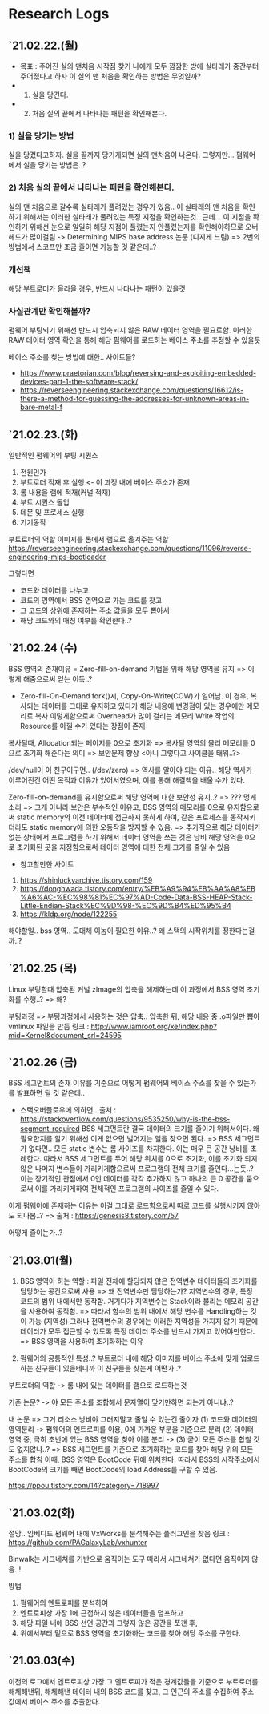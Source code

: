 # Research Logs
## `21.02.22.(월)
- 목표 : 주어진 실의 맨처음 시작점 찾기
나에게 모두 깜깜한 방에 실타래가 중간부터 주어졌다고 하자 이 실의 맨 처음을 확인하는 방법은 무엇일까?
- 1) 실을 당긴다.
- 2) 처음 실의 끝에서 나타나는 패턴을 확인해본다.

### 1) 실을 당기는 방법
실을 당겼다고하자. 실을 끝까지 당기게되면 실의 맨처음이 나온다.
그렇지만... 펌웨어에서 실을 당기는 방법은..?

### 2) 처음 실의 끝에서 나타나는 패턴을 확인해본다.
실의 맨 처음으로 갈수록 실타래가 풀려있는 경우가 있음..
이 실타래의 맨 처음을 확인하기 위해서는 이러한 실타래가 풀려있는 특정 지점을 확인하는것..
근데... 이 지점을 확인하기 위해선 눈으로 일일히 해당 지점이 풀렸는지 안풀렸는지를 확인해야하므로 오버헤드가 많이걸림
-> Determining MIPS base address 논문 (디지게 느림)
=> 2번의 방법에서 스코프만 조금 줄이면 가능할 것 같은데..?


### 개선책
해당 부트로더가 올라올 경우, 반드시 나타나는 패턴이 있을것

### 사실관계만 확인해볼까?
펌웨어 부팅되기 위해선 반드시 압축되지 않은 RAW 데이터 영역을 필요로함.
이러한 RAW 데이터 영역 확인을 통해 해당 펌웨어를 로드하는 베이스 주소를 추정할 수 있을듯


베이스 주소를 찾는 방법에 대한.. 사이트들?
- https://www.praetorian.com/blog/reversing-and-exploiting-embedded-devices-part-1-the-software-stack/
- https://reverseengineering.stackexchange.com/questions/16612/is-there-a-method-for-guessing-the-addresses-for-unknown-areas-in-bare-metal-f


## `21.02.23.(화)
일반적인 펌웨어의 부팅 시퀀스
1. 전원인가
2. 부트로더 적재 후 실행            <- 이 과정 내에 베이스 주소가 존재
3. 롬 내용을 램에 적재(커널 적재)
4. 부트 시퀀스 돌입
5. 데몬 및 프로세스 실행
6. 기기동작

부트로더의 역할
이미지를 롬에서 램으로 옮겨주는 역할
https://reverseengineering.stackexchange.com/questions/11096/reverse-engineering-mips-bootloader


그렇다면
- 코드와 데이터를 나누고
- 코드의 영역에서 BSS 영역으로 가는 코드를 찾고
- 그 코드의 상위에 존재하는 주소 값들을 모두 뽑아서
- 해당 코드와의 매칭 여부를 확인한다..?


## `21.02.24 (수)
BSS 영역의 존재이유 = Zero-fill-on-demand 기법을 위해 해당 영역을 유지
=> 이렇게 해줌으로써 얻는 이득..?

- Zero-fill-On-Demand
fork()시, Copy-On-Write(COW)가 일어남. 이 경우, 복사되는 데이터를 그대로 유지하고 있다가 해당 내용에 변경점이 있는 경우에만 메모리로 복사
이렇게함으로써 Overhead가 많이 걸리는 메모리 Write 작업의 Resource를 아낄 수가 있다는 장점이 존재

복사될때, Allocation되는 페이지를 0으로 초기화
=> 복사될 영역의 물리 메모리를 0으로 초기화 해준다는 의미
=> 보안문제 향상 <아니 그렇다고 사이클을 태워..?>

/dev/null이 이 친구이구먼.. (/dev/zero)
=> 역사를 알아야 되는 이유.. 해당 역사가 이루어진건 어떤 목적과 이유가 있어서였으며, 이를 통해 해결책을 배울 수가 있다.


 Zero-fill-on-demand를 유지함으로써 해당 영역에 대한 보안성 유지..?
 => ??? 멍게소리
 => 그게 아니라 보안은 부수적인 이유고, BSS 영역의 메모리를 0으로 유지함으로써 static memory의 이전 데이터에 접근하지 못하게 하여, 같은 프로세스를 동작시키더라도 static memory에 의한 오동작을 방지할 수 있음.
 => 추가적으로 해당 데이터가 없는 상태에서 프로그램을 하기 위해서 데이터 영역을 쓰는 것은 낭비
    해당 영역을 0으로 초기화된 곳을 지정함으로써 데이터 영역에 대한 전체 크기를 줄일 수 있음

- 참고할만한 사이트
1) https://shinluckyarchive.tistory.com/159
2) https://donghwada.tistory.com/entry/%EB%A9%94%EB%AA%A8%EB%A6%AC-%EC%98%81%EC%97%AD-Code-Data-BSS-HEAP-Stack-Little-Endian-Stack%EC%9D%98-%EC%9D%B4%ED%95%B4
3) https://kldp.org/node/122255

해야할일..
bss 영역.. 도대체 이놈이 필요한 이유..? 왜 스택의 시작위치를 정한다는걸까..?


## `21.02.25 (목)
Linux 부팅할때 압축된 커널 zImage의 압축을 해제하는데 이 과정에서 BSS 영역 초기화를 수행..?
=> 왜?

부팅과정
=> 부팅과정에서 사용하는 것은 압축.. 압축한 뒤, 해당 내용 중 .o파일만 뽑아 vmlinux 파일을 만듬
링크 : http://www.iamroot.org/xe/index.php?mid=Kernel&document_srl=24595

## `21.02.26 (금)
BSS 세그먼트의 존재 이유를 기준으로 어떻게 펌웨어의 베이스 주소를 찾을 수 있는가를 발표하면 될 것 같은데..
- 스택오버플로우에 의하면..
출처 : https://stackoverflow.com/questions/9535250/why-is-the-bss-segment-required
BSS 세그먼트란 결국 데이터의 크기를 줄이기 위해서이다.
왜 필요한지를 알기 위해선 이게 없으면 벌어지는 일을 찾으면 된다.
=> BSS 세그먼트가 없다면.. 모든 static 변수는 롬 사이즈를 차지한다. 이는 매우 큰 공간 낭비를 초례한다.
따라서 BSS 세그먼트를 두어 해당 위치를 0으로 초기화, 이를 초기화 되지않은 나머지 변수들이 가리키게함으로써 프로그램의 전체 크기를 줄인다...는듯..? 이는 장기적인 관점에서 0인 데이터를 각각 추가하지 않고 하나의 큰 0 공간을 둠으로써 이를 가리키게하여 전체적인 프로그램의 사이즈를 줄일 수 있다.

이게 펌웨어에 존재하는 이유는 이걸 그대로 로드함으로써 따로 코드를 실행시키지 않아도 되나봄..?
=> 출처 : https://genesis8.tistory.com/57

어떻게 줄이는가..?

## `21.03.01(월)
1) BSS 영역이 하는 역할
: 파일 전체에 할당되지 않은 전역변수 데이터들의 초기화를 담당하는 공간으로써 사용
=> 왜 전역변수만 담당하는가?
지역변수의 경우, 특정 코드의 범위 내에서만 동작함.
거기다가 지역변수는 Stack이라 불리는 메모리 공간을 사용하여 동작함.
=> 따라서 함수의 범위 내에서 해당 변수를 Handling하는 것이 가능 (지역성)
그러나 전역변수의 경우에는 이러한 지역성을 가지지 않기 때문에 데이터가 모두 접근할 수 있도록 특정 데이터 주소를 반드시 가지고 있어야만한다.
=> BSS 영역을 사용하여 초기화하는 이유
 
2) 펌웨어의 공통적인 특성..?
부트로더 내에 해당 이미지를 베이스 주소에 맞게 업로드하는 친구들이 있을테니까 이 친구들을 찾는게 어떤가..?

부트로더의 역할
-> 롬 내에 있는 데이터를 램으로 로드하는것

기존 논문?
-> 야 모든 주소를 조합해서 문자열이 맞기만하면 되는거 아니냐..?

내 논문
=> 그거 리소스 낭비야 그러지말고 줄일 수 있는건 줄이자
(1) 코드와 데이터의 영역분리
-> 펌웨어의 엔트로피를 이용, 0에 가까운 부분을 기준으로 분리
(2) 데이터 영역 중, 극히 초반에 있는 BSS 영역을 찾아 이를 분리
-> 
(3) 굳이 모든 주소를 합칠 것도 없지않나..?
=> BSS 세그먼트를 기준으로 초기화하는 코드를 찾아 해당 위의 모든 주소를 합침
이때, BSS 영역은 BootCode 뒤에 위치한다. 따라서 BSS의 시작주소에서 BootCode의 크기를 빼면 BootCode의 load Address를 구할 수 있음.


https://ppou.tistory.com/14?category=718997

## `21.03.02(화)

절망..
임베디드 펌웨어 내에 VxWorks를 분석해주는 플러그인을 찾음
링크 : https://github.com/PAGalaxyLab/vxhunter

Binwalk는 시그네쳐를 기반으로 움직이는 도구
따라서 시그네쳐가 없다면 움직이지 않음..!

방법
1. 펌웨어의 엔트로피를 분석하여
2. 엔트로피상 가장 1에 근접하지 않은 데이터들을 덤프하고
3. 해당 파일 내에 BSS 선언 공간과 그렇지 않은 공간을 쪼갠 후,
4. 위에서부터 밑으로 BSS 영역을 초기화하는 코드를 찾아 해당 주소를 구한다.

## `21.03.03(수)
이전의 로그에서 엔트로피상 가장 그 엔트로피가 적은 경계값들을 기준으로 부트로더를 해체해낸뒤, 해체해낸 데이터 내의 BSS 코드를 찾고, 그 인근의 주소를 수집하여 주소 값에서 베이스 주소를 추출한다.